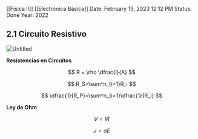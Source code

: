 [[Física II]] [[Electronica Básica]]
Date: February 13, 2023 12:12 PM
Status: Done
Year: 2022

## 2.1 Circuito Resistivo

![Untitled](_private/Images/Circuito%20Resistivo/Untitled.png)

**Resistencias en Circuitos**

$$
R = \rho \dfrac{l}{A}
$$

$$
R_S=\sum^n_{i=1}R_i
$$

$$
\dfrac{1}{R_P}=\sum^n_{i=1}\dfrac{1}{R_i}
$$

**Ley de Ohm**

$$
V = IR
$$

$$
J = σE
$$